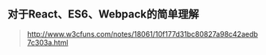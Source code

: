 对于React、ES6、Webpack的简单理解
--
>http://www.w3cfuns.com/notes/18061/10f177d31bc80827a98c42aedb7c303a.html